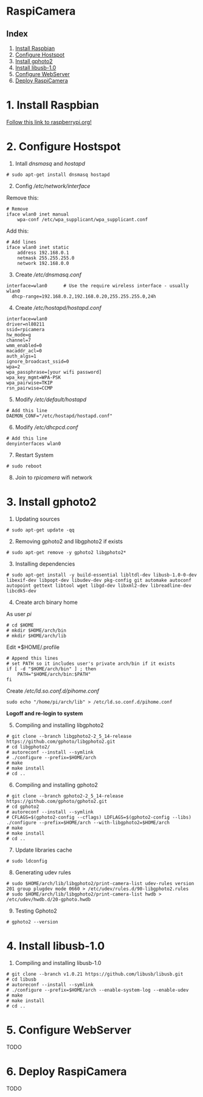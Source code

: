 RaspiCamera
======

## Index

1. [Install Raspbian](#1--install-raspbian)
2. [Configure Hostspot](#2-configure-hostspot)
3. [Install gphoto2](#3-install-gphoto2)
4. [Install libusb-1.0](#4-install-libusb-10)
5. [Configure WebServer](#5-configure-webserver)
6. [Deploy RaspiCamera](#6-deploy-raspicamera)

# 1.  Install Raspbian

[Follow this link to raspberrypi.org!](https://www.raspberrypi.org/documentation/installation/installing-images/README.md)

# 2. Configure Hostspot

1. Intall *dnsmasq* and *hostapd*

```
# sudo apt-get install dnsmasq hostapd
```

2. Config */etc/network/interface*

Remove this:

```
# Remove
iface wlan0 inet manual
    wpa-conf /etc/wpa_supplicant/wpa_supplicant.conf
```

Add this:

```
# Add lines
iface wlan0 inet static
    address 192.168.0.1
    netmask 255.255.255.0
    network 192.168.0.0
```

3. Create */etc/dnsmasq.conf*

```
interface=wlan0      # Use the require wireless interface - usually wlan0
  dhcp-range=192.168.0.2,192.168.0.20,255.255.255.0,24h
```

4. Create */etc/hostapd/hostapd.conf*

```
interface=wlan0
driver=nl80211
ssid=rpicamera
hw_mode=g
channel=7
wmm_enabled=0
macaddr_acl=0
auth_algs=1
ignore_broadcast_ssid=0
wpa=2
wpa_passphrase=[your wifi password]
wpa_key_mgmt=WPA-PSK
wpa_pairwise=TKIP
rsn_pairwise=CCMP
```

5. Modify */etc/default/hostapd*

```
# Add this line
DAEMON_CONF="/etc/hostapd/hostapd.conf"
```

6. Modify */etc/dhcpcd.conf*

```
# Add this line
denyinterfaces wlan0
```

7. Restart System

```
# sudo reboot
```

8. Join to *rpicamera* wifi network

# 3. Install gphoto2

1. Updating sources

```
# sudo apt-get update -qq
```

2. Removing gphoto2 and libgphoto2 if exists

```
# sudo apt-get remove -y gphoto2 libgphoto2*
```

3. Installing dependencies

```
# sudo apt-get install -y build-essential libltdl-dev libusb-1.0-0-dev libexif-dev libpopt-dev libudev-dev pkg-config git automake autoconf autopoint gettext libtool wget libgd-dev libxml2-dev libreadline-dev libcdk5-dev 
```

4. Create arch binary home

As user *pi*

```
# cd $HOME
# mkdir $HOME/arch/bin 
# mkdir $HOME/arch/lib 
```

Edit *$HOME/.profile

```
# Append this lines
# set PATH so it includes user's private arch/bin if it exists
if [ -d "$HOME/arch/bin" ] ; then
    PATH="$HOME/arch/bin:$PATH"
fi
```

Create */etc/ld.so.conf.d/pihome.conf*

```
sudo echo "/home/pi/arch/lib" > /etc/ld.so.conf.d/pihome.conf
```

**Logoff and re-login to system**

5. Compiling and installing libgphoto2

```
# git clone --branch libgphoto2-2_5_14-release https://github.com/gphoto/libgphoto2.git
# cd libgphoto2/
# autoreconf --install --symlink
# ./configure --prefix=$HOME/arch
# make
# make install
# cd ..
```

6. Compiling and installing gphoto2

```
# git clone --branch gphoto2-2_5_14-release https://github.com/gphoto/gphoto2.git
# cd gphoto2
# autoreconf --install --symlink
# CFLAGS=$(gphoto2-config --cflags) LDFLAGS=$(gphoto2-config --libs) ./configure --prefix=$HOME/arch --with-libgphoto2=$HOME/arch
# make
# make install
# cd ..
```

7. Update libraries cache

```
# sudo ldconfig
```

8. Generating udev rules

```
# sudo $HOME/arch/lib/libgphoto2/print-camera-list udev-rules version 201 group plugdev mode 0660 > /etc/udev/rules.d/90-libgphoto2.rules
# sudo $HOME/arch/lib/libgphoto2/print-camera-list hwdb > /etc/udev/hwdb.d/20-gphoto.hwdb
```

9. Testing Gphoto2

```
# gphoto2 --version
```

# 4. Install libusb-1.0

1. Compiling and installing libusb-1.0

```
# git clone --branch v1.0.21 https://github.com/libusb/libusb.git
# cd libusb
# autoreconf --install --symlink
# ./configure --prefix=$HOME/arch --enable-system-log --enable-udev
# make
# make install
# cd ..
```

# 5. Configure WebServer

TODO

# 6. Deploy RaspiCamera

TODO
